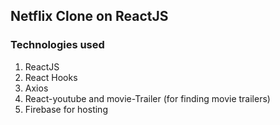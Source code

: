 ## Netflix Clone on ReactJS

### Technologies used

1. ReactJS
2. React Hooks
3. Axios
4. React-youtube and movie-Trailer (for finding movie trailers)
5. Firebase for hosting
